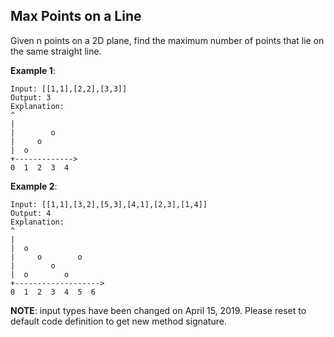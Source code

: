 Max Points on a Line
---

Given n points on a 2D plane, find the maximum number of points that lie on the same straight line.

__Example 1__:

```
Input: [[1,1],[2,2],[3,3]]
Output: 3
Explanation:
^
|
|        o
|     o
|  o  
+------------->
0  1  2  3  4
```

__Example 2__:

```
Input: [[1,1],[3,2],[5,3],[4,1],[2,3],[1,4]]
Output: 4
Explanation:
^
|
|  o
|     o        o
|        o
|  o        o
+------------------->
0  1  2  3  4  5  6
```

__NOTE__: input types have been changed on April 15, 2019. Please reset to default code definition to get new method signature.
